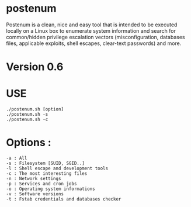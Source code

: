 # postenum
Postenum is a clean, nice and easy tool that is intended to be executed locally on a Linux box to enumerate system information and search for common/hidden privilege escalation vectors (misconfiguration, databases files, applicable exploits, shell escapes, clear-text passwords) and more.

# Version 0.6


# USE
    ./postenum.sh [option]
    ./postenum.sh -s
    ./postenum.sh -c
        
# Options :
    -a : All
    -s : Filesystem [SUID, SGID..]
    -l : Shell escape and development tools
    -c : The most interesting files
    -n : Network settings
    -p : Services and cron jobs
    -o : Operating system informations
    -v : Software versions
    -t : Fstab credentials and databases checker
